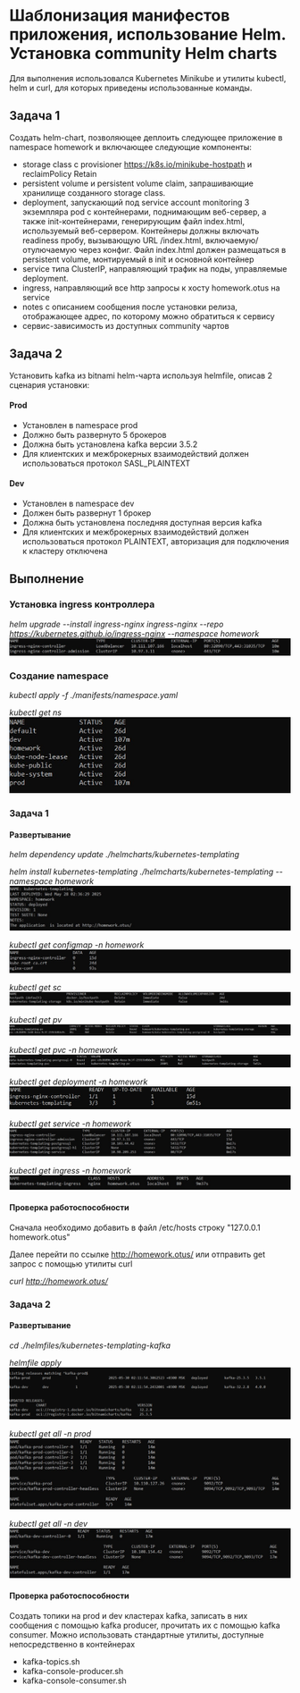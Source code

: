# Шаблонизация манифестов приложения, использование Helm. Установка community Helm charts

Для выполнения использовался Kubernetes Minikube и утилиты kubectl, helm и curl, для которых приведены использованные команды.

## Задача 1
Создать helm-chart, позволяющее деплоить следующее приложение в namespace homework и включающее следующие компоненты:
- storage сlass с provisioner https://k8s.io/minikube-hostpath и reclaimPolicy Retain
- persistent volume и persistent volume claim, запрашивающие хранилище созданного storage сlass.
- deployment, запускающий под service account monitoring 3 экземпляра pod c контейнерами, поднимающим веб-сервер, а также init-контейнерами, генерирующим файл index.html, используемый веб-сервером. 
  Контейнеры должны включать readiness пробу, вызывающую URL /index.html, включаемую/отулючаемую через конфиг. 
  Файл index.html должен размещаться в persistent volume, монтируемый в init и основной контейнер
- service типа ClusterIP, направляющий трафик на поды, управляемые deployment.
- ingress, направляющий все http запросы к хосту homework.otus на service
- notes с описанием сообщения после установки релиза, отображающее адрес, по которому можно обратиться к сервису
- сервис-зависимость из доступных community чартов

## Задача 2
Установить kafka из bitnami helm-чарта используя helmfile, описав 2 сценария установки:
#### Prod
- Установлен в namespace prod
- Должно быть развернуто 5 брокеров
- Должна быть установлена kafka версии 3.5.2
- Для клиентских и межброкерных взаимодействий должен использоваться протокол SASL_PLAINTEXT
#### Dev
- Установлен в namespace dev
- Должен быть развернут 1 брокер
- Должна быть установлена последняя доступная версия kafka
- Для клиентских и межброкерных взаимодействий должен использоваться протокол PLAINTEXT, авторизация для подключения к кластеру отключена

## Выполнение 

### Установка ingress контроллера
*helm upgrade --install ingress-nginx ingress-nginx --repo https://kubernetes.github.io/ingress-nginx --namespace homework*
![screenshot](images/pt1/ingress-controller.jpg)

### Создание namespace

*kubectl apply -f ./manifests/namespace.yaml*

*kubectl get ns*
![screenshot](images/namespaces.jpg)

### Задача 1
#### Развертывание
*helm dependency update ./helmcharts/kubernetes-templating*

*helm install kubernetes-templating ./helmcharts/kubernetes-templating --namespace homework*
![screenshot](images/pt1/install.jpg)

*kubectl get configmap -n homework*
![screenshot](images/pt1/configmap.jpg)

*kubectl get sc*
![screenshot](images/pt1/sc.jpg)

*kubectl get pv*
![screenshot](images/pt1/pv.jpg)

*kubectl get pvc -n homework*
![screenshot](images/pt1/pvc.jpg)

*kubectl get deployment -n homework*
![screenshot](images/pt1/deployment.jpg)

*kubectl get service -n homework*
![screenshot](images/pt1/service.jpg)

*kubectl get ingress -n homework*
![screenshot](images/pt1/ingress.jpg)

#### Проверка работоспособности
Сначала необходимо добавить в файл /etc/hosts строку "127.0.0.1 homework.otus"

Далее перейти по ссылке http://homework.otus/ или отправить get запрос с помощью утилиты curl

*curl http://homework.otus/*

### Задача 2
#### Развертывание
*cd ./helmfiles/kubernetes-templating-kafka*

*helmfile apply*
![screenshot](images/pt2/kafka_deploy.jpg)

*kubectl get all -n prod*
![screenshot](images/pt2/kafka_prod.jpg)

*kubectl get all -n dev*
![screenshot](images/pt2/kafka_dev.jpg)

#### Проверка работоспособности
Создать топики на prod и dev кластерах kafka, записать в них сообщения с помощью kafka producer, прочитать их с помощью kafka consumer.
Можно использовать стандартные утилиты, доступные непосредственно в контейнерах 
- kafka-topics.sh
- kafka-console-producer.sh
- kafka-console-consumer.sh